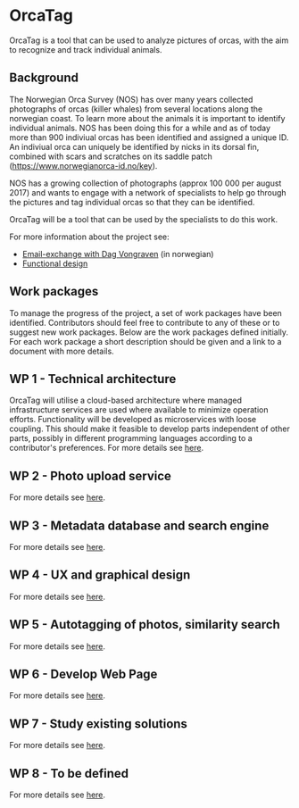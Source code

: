 # OrcaTag
OrcaTag is a tool that can be used to analyze pictures of orcas, with the aim to recognize and track individual animals.

## Background
The Norwegian Orca Survey (NOS) has over many years collected photographs of orcas (killer whales) from several locations along the norwegian coast. To learn more about the animals it is important to identify individual animals. NOS has been doing this for a while and as of today more than 900 indiviual orcas has been identified and assigned a unique ID.
An indiviual orca can uniquely be identified by nicks in its dorsal fin, combined with scars and scratches on its saddle patch (https://www.norwegianorca-id.no/key).

NOS has a growing collection of photographs (approx 100 000 per august 2017) and wants to engage with a network of specialists to help go through the pictures and tag individual orcas so that they can be identified. 

OrcaTag will be a tool that can be used by the specialists to do this work.

For more information about the project see:

* [Email-exchange with Dag Vongraven](doc/input_fra_dag_vongraven.txt) (in norwegian)
* [Functional design](doc/functional_design.md)

## Work packages
To manage the progress of the project, a set of work packages have been identified. Contributors should feel free to contribute to any of these or to suggest new work packages. Below are the work packages defined initially. For each work package a short description should be given and a link to a document with more details.  

## WP 1 - Technical architecture
OrcaTag will utilise a cloud-based architecture where managed infrastructure services are used where available to minimize operation efforts. Functionality will be developed as microservices with loose coupling. This should make it feasible to develop parts independent of other parts, possibly in different programming languages according to a contributor's preferences. For more details see [here](doc/wp_1_technical_architecture.md).

## WP 2 - Photo upload service
For more details see [here](doc/wp_2_photo_upload_service.md).

## WP 3 - Metadata database and search engine
For more details see [here](doc/wp_3_metadata_and_search.md).

## WP 4 - UX and graphical design
For more details see [here](doc/wp_4_ux_and_design).

## WP 5 - Autotagging of photos, similarity search
For more details see [here](doc/wp_5_autotagging.md).

## WP 6 - Develop Web Page
For more details see [here](doc/wp_6_tbd.md).

## WP 7 - Study existing solutions
For more details see [here](doc/wp_7_tbd.md).

## WP 8 - To be defined
For more details see [here](doc/wp_8_tbd.md).

